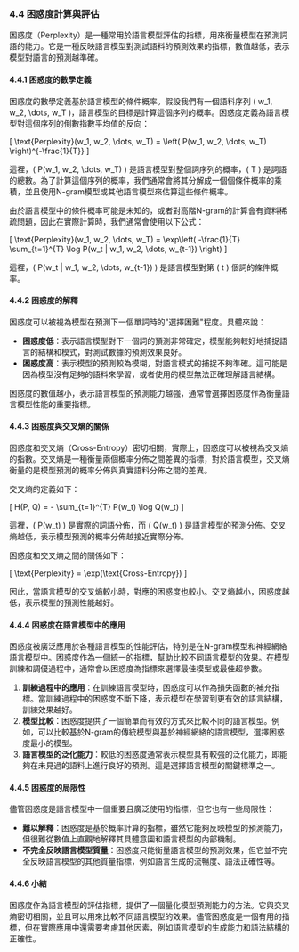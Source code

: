 ### **4.4 困惑度計算與評估**

困惑度（Perplexity）是一種常用於語言模型評估的指標，用來衡量模型在預測詞語的能力。它是一種反映語言模型對測試語料的預測效果的指標，數值越低，表示模型對語言的預測越準確。

#### **4.4.1 困惑度的數學定義**

困惑度的數學定義基於語言模型的條件概率。假設我們有一個語料序列 \( w_1, w_2, \dots, w_T \)，語言模型的目標是計算這個序列的概率。困惑度定義為語言模型對這個序列的倒數指數平均值的反向：

\[
\text{Perplexity}(w_1, w_2, \dots, w_T) = \left( P(w_1, w_2, \dots, w_T) \right)^{-\frac{1}{T}}
\]

這裡，\( P(w_1, w_2, \dots, w_T) \) 是語言模型對整個詞序列的概率，\( T \) 是詞語的總數。為了計算這個序列的概率，我們通常會將其分解成一個個條件概率的乘積，並且使用N-gram模型或其他語言模型來估算這些條件概率。

由於語言模型中的條件概率可能是未知的，或者對高階N-gram的計算會有資料稀疏問題，因此在實際計算時，我們通常會使用以下公式：

\[
\text{Perplexity}(w_1, w_2, \dots, w_T) = \exp\left( -\frac{1}{T} \sum_{t=1}^{T} \log P(w_t | w_1, w_2, \dots, w_{t-1}) \right)
\]

這裡，\( P(w_t | w_1, w_2, \dots, w_{t-1}) \) 是語言模型對第 \( t \) 個詞的條件概率。

#### **4.4.2 困惑度的解釋**

困惑度可以被視為模型在預測下一個單詞時的"選擇困難"程度。具體來說：
- **困惑度低**：表示語言模型對下一個詞的預測非常確定，模型能夠較好地捕捉語言的結構和模式，對測試數據的預測效果良好。
- **困惑度高**：表示模型的預測較為模糊，對語言模式的捕捉不夠準確。這可能是因為模型沒有足夠的語料來學習，或者使用的模型無法正確理解語言結構。

困惑度的數值越小，表示語言模型的預測能力越強，通常會選擇困惑度作為衡量語言模型性能的重要指標。

#### **4.4.3 困惑度與交叉熵的關係**

困惑度和交叉熵（Cross-Entropy）密切相關，實際上，困惑度可以被視為交叉熵的指數。交叉熵是一種衡量兩個概率分佈之間差異的指標，對於語言模型，交叉熵衡量的是模型預測的概率分佈與真實語料分佈之間的差異。

交叉熵的定義如下：

\[
H(P, Q) = - \sum_{t=1}^{T} P(w_t) \log Q(w_t)
\]

這裡，\( P(w_t) \) 是實際的詞語分佈，而 \( Q(w_t) \) 是語言模型的預測分佈。交叉熵越低，表示模型預測的概率分佈越接近實際分佈。

困惑度和交叉熵之間的關係如下：

\[
\text{Perplexity} = \exp(\text{Cross-Entropy})
\]

因此，當語言模型的交叉熵較小時，對應的困惑度也較小。交叉熵越小，困惑度越低，表示模型的預測性能越好。

#### **4.4.4 困惑度在語言模型中的應用**

困惑度被廣泛應用於各種語言模型的性能評估，特別是在N-gram模型和神經網絡語言模型中。困惑度作為一個統一的指標，幫助比較不同語言模型的效果。在模型訓練和調優過程中，通常會以困惑度為指標來選擇最佳模型或最佳超參數。

1. **訓練過程中的應用**：在訓練語言模型時，困惑度可以作為損失函數的補充指標。當訓練過程中的困惑度不斷下降，表示模型在學習到更有效的語言結構，訓練效果越好。
2. **模型比較**：困惑度提供了一個簡單而有效的方式來比較不同的語言模型。例如，可以比較基於N-gram的傳統模型與基於神經網絡的語言模型，選擇困惑度最小的模型。
3. **語言模型的泛化能力**：較低的困惑度通常表示模型具有較強的泛化能力，即能夠在未見過的語料上進行良好的預測。這是選擇語言模型的關鍵標準之一。

#### **4.4.5 困惑度的局限性**

儘管困惑度是語言模型中一個重要且廣泛使用的指標，但它也有一些局限性：
- **難以解釋**：困惑度是基於概率計算的指標，雖然它能夠反映模型的預測能力，但很難從數值上直觀地解釋其具體意圖和語言模型的內部機制。
- **不完全反映語言模型質量**：困惑度只能衡量語言模型的預測效果，但它並不完全反映語言模型的其他質量指標，例如語言生成的流暢度、語法正確性等。

#### **4.4.6 小結**

困惑度作為語言模型的評估指標，提供了一個量化模型預測能力的方法。它與交叉熵密切相關，並且可以用來比較不同語言模型的效果。儘管困惑度是一個有用的指標，但在實際應用中還需要考慮其他因素，例如語言模型的生成能力和語法結構的正確性。